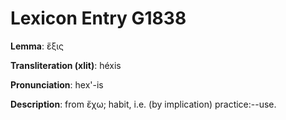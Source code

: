 # Lexicon Entry G1838

**Lemma**: ἕξις

**Transliteration (xlit)**: héxis

**Pronunciation**: hex'-is

**Description**:
from ἔχω; habit, i.e. (by implication) practice:--use.
